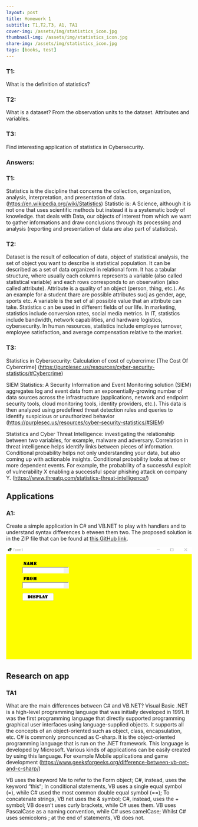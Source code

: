```yaml
---
layout: post
title: Homework 1
subtitle: T1,T2,T3, A1, TA1
cover-img: /assets/img/statistics_icon.jpg
thumbnail-img: /assets/img/statistics_icon.jpg
share-img: /assets/img/statistics_icon.jpg
tags: [books, test]
---
```


### T1: 
What is the definition of statistics?
### T2: 
What is a dataset? From the observation units to the dataset. Attributes and variables.
### T3: 
Find interesting application of statistics in Cybersecurity.

### Answers:
### T1: 
Statistics is the discipline that concerns the collection, organization, analysis, interpretation, and presentation of data. 
(https://en.wikipedia.org/wiki/Statistics)
Statistic is:
A Science, although it is not one that uses scientific methods but instead it is a systematic body of knowledge.
that deals with Data, our objects of interest from which we want to gather informations and draw conclusions through its processing and analysis (reporting and presentation of data are also part of statistics).

### T2: 
Dataset is the result of collocation of data, object of statistical analysis, the set of object you want to describe is statistical population. It can be described as a set of data organized in relational form. It has a tabular structure, where usually each columns represents a variable (also called statistical variable) and each rows corresponds to an observation (also called attribute).
Attribute is a quality of an object (person, thing, etc.). As an example for a student thare are possible attributes sucj as gender, age, sports etc. A variable is the set of all possible value that an attribute can take.
Statistics c an be used in different fields of our life. In marketing, statistics include conversion rates, social media metrics. In IT, statistics include bandwidth, network capabilities, and hardware logistics, cybersecurity. In human resources, statistics include employee turnover, employee satisfaction, and average compensation relative to the market.

### T3: 
Statistics in Cybersecurity:
Calculation of cost of cybercrime: [The Cost Of Cybercrime] (https://purplesec.us/resources/cyber-security-statistics/#Cybercrime)

SIEM Statistics: A Security Information and Event Monitoring solution (SIEM) aggregates log and event data from an exponentially-growing number of data sources across the infrastructure (applications, network and endpoint security tools, cloud monitoring tools, identity providers, etc.). This data is then analyzed using predefined threat detection rules and queries to identify suspicious or unauthorized behavior (https://purplesec.us/resources/cyber-security-statistics/#SIEM)

Statistics and Cyber Threat Intelligence: investigating the relationship between two variables, for example, malware and adversary. Correlation in threat intelligence helps identify links between pieces of information.  Conditional probability helps not only understanding your data, but also coming up with actionable insights. Conditional probability looks at two or more dependent events. For example, the probability of a successful exploit of vulnerability X enabling a successful spear phishing attack on company Y. (https://www.threatq.com/statistics-threat-intelligence/)


## Applications
### A1: 
Create a simple application in C# and VB.NET to play with handlers and to understand syntax differences b
etween them two.
The proposed solution is in the ZIP file that can be found at [this GitHub link](https://github.com/loris30/StatisticsHomework/).

![](/assets/GIF/Homework1GIF.gif)

## Research on app
### TA1 
What are the main differences between C# and VB.NET?
Visual Basic .NET is a high-level programming language that was initially developed in 1991. It was the first programming language that directly supported programming graphical user interfaces using language-supplied objects. It supports all the concepts of an object-oriented such as object, class, encapsulation, etc.
C# is commonly pronounced as C-sharp. It is the object-oriented programming language that is run on the .NET framework. This language is developed by Microsoft. Various kinds of applications can be easily created by using this language. For example Mobile applications and game development 
(https://www.geeksforgeeks.org/difference-between-vb-net-and-c-sharp/)

VB uses the keyword Me to refer to the Form object; C#, instead, uses the keyword “this“;
In conditional statements, VB uses a single equal symbol (=), while C# used the most common double equal symbol (==);
To concatenate strings, VB net uses the & symbol; C#, instead, uses the + symbol;
VB doesn’t uses curly brackets, while C# uses them.
VB uses PascalCase as a naming convention, while C# uses camelCase;
Whilst C# uses semicolons ; at the end of statements, VB does not.

